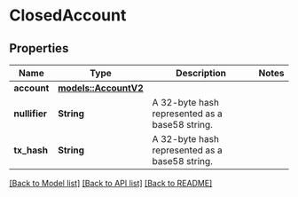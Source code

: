 # ClosedAccount

## Properties

Name | Type | Description | Notes
------------ | ------------- | ------------- | -------------
**account** | [**models::AccountV2**](AccountV2.md) |  | 
**nullifier** | **String** | A 32-byte hash represented as a base58 string. | 
**tx_hash** | **String** | A 32-byte hash represented as a base58 string. | 

[[Back to Model list]](../README.md#documentation-for-models) [[Back to API list]](../README.md#documentation-for-api-endpoints) [[Back to README]](../README.md)


